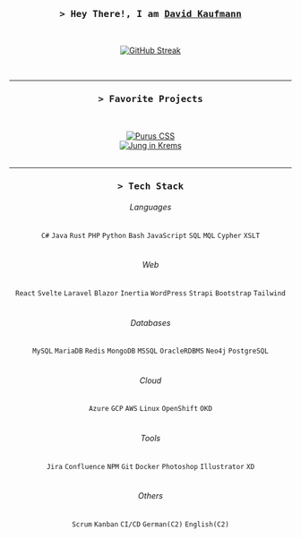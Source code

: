 
<div align="center">
<!--<img src="https://i.imgur.com/dBaSKWF.gif" height="20" width="100%">
<hr>-->
<!--<img align="left" src="https://user-images.githubusercontent.com/65187002/144930161-2f783401-8d27-4fdf-a2f7-cc0ba32f1f1f.gif" width="21%" style="display:inline;"><img align="right" src="https://user-images.githubusercontent.com/65187002/144930161-2f783401-8d27-4fdf-a2f7-cc0ba32f1f1f.gif" width="21%" style="display:inline;">-->



<h3 align="center">
        <samp>&gt; Hey There!, I am
                <b><a target="_blank" href="https://david.kaufmann.dev/">David Kaufmann</a></b>
        </samp>
</h3>

<br>

[![GitHub Streak](https://streak-stats.demolab.com?user=kaufmann-dev&theme=dracula)](https://git.io/streak-stats)

<br>
<!--<img src="https://i.imgur.com/dBaSKWF.gif" height="20" width="100%">-->
<hr>

<h3 align="center">
        <samp>&gt; Favorite Projects
        </samp>
</h3>
<br>

[![Purus CSS](https://github-readme-stats.vercel.app/api/pin/?username=kaufmann-dev&repo=PurusCss&theme=dracula)](https://github.com/kaufmann-dev/PurusCss)<br>
[![Jung in Krems](https://github-readme-stats.vercel.app/api/pin/?username=kaufmann-dev&repo=JungInKrems&theme=dracula)](https://github.com/kaufmann-dev/JungInKrems)
<br><br>

<!--<img src="https://i.imgur.com/dBaSKWF.gif" height="20" width="100%">-->
<hr>
<h3 align="center">
        <samp>&gt; Tech Stack
        </samp>
</h3>

  
###### Languages
`C#` `Java` `Rust` `PHP` `Python` `Bash` `JavaScript` `SQL` `MQL` `Cypher` `XSLT`<br><br>

###### Web
`React` `Svelte` `Laravel` `Blazor` `Inertia` `WordPress` `Strapi` `Bootstrap` `Tailwind`<br><br>

###### Databases
`MySQL` `MariaDB` `Redis` `MongoDB` `MSSQL` `OracleRDBMS` `Neo4j` `PostgreSQL`<br><br>

###### Cloud
`Azure` `GCP` `AWS` `Linux` `OpenShift` `OKD`<br><br>

###### Tools
`Jira` `Confluence` `NPM` `Git` `Docker` `Photoshop` `Illustrator` `XD`<br><br>

###### Others
`Scrum` `Kanban` `CI/CD` `German(C2)` `English(C2)`<br><br>

<!--<img src="https://i.imgur.com/dBaSKWF.gif" height="20" width="100%">
<hr>-->
</div>
